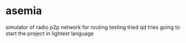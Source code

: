 # asemia
simulator of radio p2p network for routing testing
tried qd tries going to start the project in lightest language
